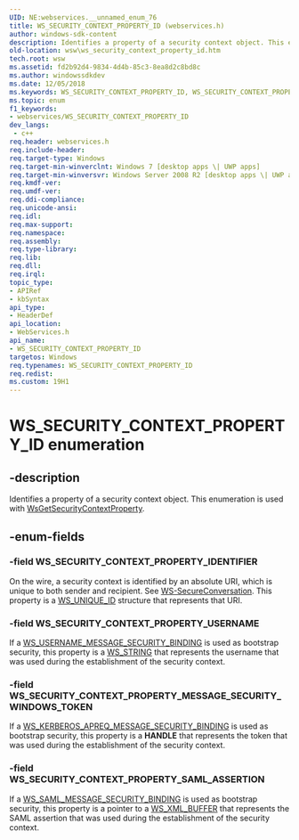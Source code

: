 ```yaml
---
UID: NE:webservices.__unnamed_enum_76
title: WS_SECURITY_CONTEXT_PROPERTY_ID (webservices.h)
author: windows-sdk-content
description: Identifies a property of a security context object. This enumeration is used with WsGetSecurityContextProperty.
old-location: wsw\ws_security_context_property_id.htm
tech.root: wsw
ms.assetid: fd2b92d4-9834-4d4b-85c3-8ea8d2c8bd8c
ms.author: windowssdkdev
ms.date: 12/05/2018
ms.keywords: WS_SECURITY_CONTEXT_PROPERTY_ID, WS_SECURITY_CONTEXT_PROPERTY_ID enumeration [Web Services for Windows], WS_SECURITY_CONTEXT_PROPERTY_IDENTIFIER, WS_SECURITY_CONTEXT_PROPERTY_MESSAGE_SECURITY_WINDOWS_TOKEN, WS_SECURITY_CONTEXT_PROPERTY_SAML_ASSERTION, WS_SECURITY_CONTEXT_PROPERTY_USERNAME, webservices/WS_SECURITY_CONTEXT_PROPERTY_ID, webservices/WS_SECURITY_CONTEXT_PROPERTY_IDENTIFIER, webservices/WS_SECURITY_CONTEXT_PROPERTY_MESSAGE_SECURITY_WINDOWS_TOKEN, webservices/WS_SECURITY_CONTEXT_PROPERTY_SAML_ASSERTION, webservices/WS_SECURITY_CONTEXT_PROPERTY_USERNAME, wsw.ws_security_context_property_id
ms.topic: enum
f1_keywords:
- webservices/WS_SECURITY_CONTEXT_PROPERTY_ID
dev_langs:
 - c++
req.header: webservices.h
req.include-header: 
req.target-type: Windows
req.target-min-winverclnt: Windows 7 [desktop apps \| UWP apps]
req.target-min-winversvr: Windows Server 2008 R2 [desktop apps \| UWP apps]
req.kmdf-ver: 
req.umdf-ver: 
req.ddi-compliance: 
req.unicode-ansi: 
req.idl: 
req.max-support: 
req.namespace: 
req.assembly: 
req.type-library: 
req.lib: 
req.dll: 
req.irql: 
topic_type:
- APIRef
- kbSyntax
api_type:
- HeaderDef
api_location:
- WebServices.h
api_name:
- WS_SECURITY_CONTEXT_PROPERTY_ID
targetos: Windows
req.typenames: WS_SECURITY_CONTEXT_PROPERTY_ID
req.redist: 
ms.custom: 19H1
---
```


# WS_SECURITY_CONTEXT_PROPERTY_ID enumeration


## -description


Identifies a property of a security context object.  This enumeration is used with <a href="https://docs.microsoft.com/windows/desktop/api/webservices/nf-webservices-wsgetsecuritycontextproperty">WsGetSecurityContextProperty</a>.
      


## -enum-fields




### -field WS_SECURITY_CONTEXT_PROPERTY_IDENTIFIER

On the wire, a security context is identified by an absolute URI, which is unique to both sender and 
          recipient. See <a href="http://go.microsoft.com/fwlink/p/?linkid=131545">WS-SecureConversation</a>.
          This property is a <a href="https://docs.microsoft.com/windows/desktop/api/webservices/ns-webservices-ws_unique_id">WS_UNIQUE_ID</a> structure that represents that URI.
        


### -field WS_SECURITY_CONTEXT_PROPERTY_USERNAME

If a <a href="https://docs.microsoft.com/windows/desktop/api/webservices/ns-webservices-ws_username_message_security_binding">WS_USERNAME_MESSAGE_SECURITY_BINDING</a> is used as bootstrap security, this property
          is a <a href="https://docs.microsoft.com/windows/desktop/api/webservices/ns-webservices-ws_string">WS_STRING</a> that represents the username that was used during the establishment of the security context.
        


### -field WS_SECURITY_CONTEXT_PROPERTY_MESSAGE_SECURITY_WINDOWS_TOKEN

If a <a href="https://docs.microsoft.com/windows/desktop/api/webservices/ns-webservices-ws_kerberos_apreq_message_security_binding">WS_KERBEROS_APREQ_MESSAGE_SECURITY_BINDING</a> is used as bootstrap security, this property
          is a <b>HANDLE</b> that represents the token that was used during the establishment of the security context.
        


### -field WS_SECURITY_CONTEXT_PROPERTY_SAML_ASSERTION

If a <a href="https://docs.microsoft.com/windows/win32/api/webservices/ns-webservices-ws_saml_message_security_binding">WS_SAML_MESSAGE_SECURITY_BINDING</a> is used as bootstrap security, this property
          is a pointer to a <a href="https://docs.microsoft.com/windows/desktop/wsw/ws-xml-buffer">WS_XML_BUFFER</a> that represents the SAML assertion that was used during the establishment of the security context.
        

